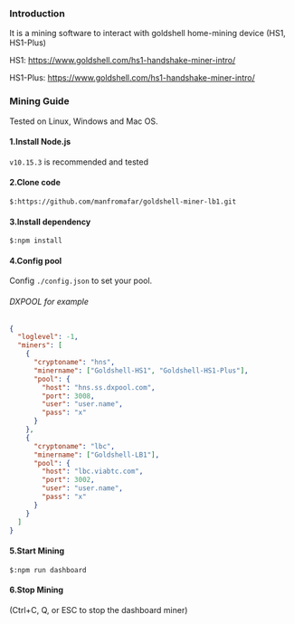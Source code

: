 
### Introduction

It is a mining software to interact with goldshell home-mining device (HS1, HS1-Plus)

HS1: https://www.goldshell.com/hs1-handshake-miner-intro/   

HS1-Plus:  https://www.goldshell.com/hs1-handshake-miner-intro/  


### Mining Guide

Tested on Linux, Windows and Mac OS. 

#### 1.Install Node.js 
```v10.15.3``` is recommended and tested
#### 2.Clone code
 ```$:https://github.com/manfromafar/goldshell-miner-lb1.git```
#### 3.Install dependency
```$:npm install```
#### 4.Config pool
Config `./config.json` to set your pool.
###### DXPOOL for example
``` json
{
  "loglevel": -1,
  "miners": [
    {
      "cryptoname": "hns",
      "minername": ["Goldshell-HS1", "Goldshell-HS1-Plus"],
      "pool": {
        "host": "hns.ss.dxpool.com",
        "port": 3008,
        "user": "user.name",
        "pass": "x"
      }
    },
    {
      "cryptoname": "lbc",
      "minername": ["Goldshell-LB1"],
      "pool": {
        "host": "lbc.viabtc.com",
        "port": 3002,
        "user": "user.name",
        "pass": "x"
      }
    }
  ]
}

```
#### 5.Start Mining
```$:npm run dashboard ```

#### 6.Stop Mining
(Ctrl+C, Q, or ESC to stop the dashboard miner)
